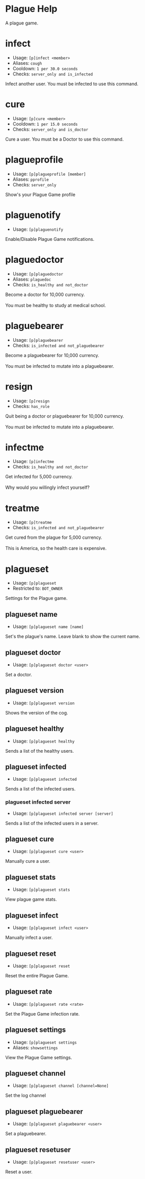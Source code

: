 # Plague Help

A plague game.

# infect
 - Usage: `[p]infect <member>`
 - Aliases: `cough`
 - Cooldown: `1 per 30.0 seconds`
 - Checks: `server_only and is_infected`

Infect another user. You must be infected to use this command.

# cure
 - Usage: `[p]cure <member>`
 - Cooldown: `1 per 15.0 seconds`
 - Checks: `server_only and is_doctor`

Cure a user. You must be a Doctor to use this command.

# plagueprofile
 - Usage: `[p]plagueprofile [member]`
 - Aliases: `pprofile`
 - Checks: `server_only`

Show's your Plague Game profile

# plaguenotify
 - Usage: `[p]plaguenotify`

Enable/Disable Plague Game notifications.

# plaguedoctor
 - Usage: `[p]plaguedoctor`
 - Aliases: `plaguedoc`
 - Checks: `is_healthy and not_doctor`

Become a doctor for 10,000 currency.<br/><br/>You must be healthy to study at medical school.

# plaguebearer
 - Usage: `[p]plaguebearer`
 - Checks: `is_infected and not_plaguebearer`

Become a plaguebearer for 10,000 currency.<br/><br/>You must be infected to mutate into a plaguebearer.

# resign
 - Usage: `[p]resign`
 - Checks: `has_role`

Quit being a doctor or plaguebearer for 10,000 currency.<br/><br/>You must be infected to mutate into a plaguebearer.

# infectme
 - Usage: `[p]infectme`
 - Checks: `is_healthy and not_doctor`

Get infected for 5,000 currency.<br/><br/>Why would you willingly infect yourself?

# treatme
 - Usage: `[p]treatme`
 - Checks: `is_infected and not_plaguebearer`

Get cured from the plague for 5,000 currency.<br/><br/>This is America, so the health care is expensive.

# plagueset
 - Usage: `[p]plagueset`
 - Restricted to: `BOT_OWNER`

Settings for the Plague game.

## plagueset name
 - Usage: `[p]plagueset name [name]`

Set's the plague's name. Leave blank to show the current name.

## plagueset doctor
 - Usage: `[p]plagueset doctor <user>`

Set a doctor.

## plagueset version
 - Usage: `[p]plagueset version`

Shows the version of the cog.

## plagueset healthy
 - Usage: `[p]plagueset healthy`

Sends a list of the healthy users.

## plagueset infected
 - Usage: `[p]plagueset infected`

Sends a list of the infected users.

### plagueset infected server
 - Usage: `[p]plagueset infected server [server]`

Sends a list of the infected users in a server.

## plagueset cure
 - Usage: `[p]plagueset cure <user>`

Manually cure a user.

## plagueset stats
 - Usage: `[p]plagueset stats`

View plague game stats.

## plagueset infect
 - Usage: `[p]plagueset infect <user>`

Manually infect a user.

## plagueset reset
 - Usage: `[p]plagueset reset`

Reset the entire Plague Game.

## plagueset rate
 - Usage: `[p]plagueset rate <rate>`

Set the Plague Game infection rate.

## plagueset settings
 - Usage: `[p]plagueset settings`
 - Aliases: `showsettings`

View the Plague Game settings.

## plagueset channel
 - Usage: `[p]plagueset channel [channel=None]`

Set the log channel

## plagueset plaguebearer
 - Usage: `[p]plagueset plaguebearer <user>`

Set a plaguebearer.

## plagueset resetuser
 - Usage: `[p]plagueset resetuser <user>`

Reset a user.

